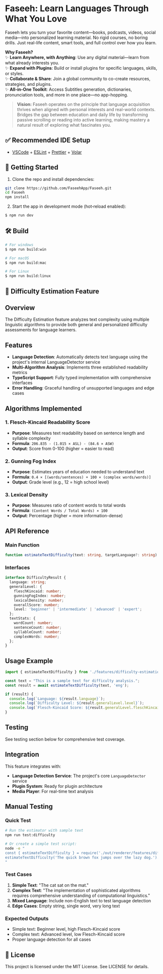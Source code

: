 # Faseeh: Learn Languages Through What You Love

Faseeh lets you turn your favorite content—books, podcasts, videos, social media—into personalized learning material. No rigid courses, no boring drills. Just real-life content, smart tools, and full control over how you learn.

**Why Faseeh?**  
✨ **Learn Anywhere, with Anything**: Use any digital material—learn from what already interests you.  
✨ **Expand with Plugins**: Build or install plugins for specific languages, skills, or styles.  
✨ **Collaborate & Share**: Join a global community to co-create resources, strategies, and plugins.  
✨ **All-in-One Toolkit**: Access Subtitles generation, dictionaries, pronunciation tools, and more in one place—no app-hopping.

> **Vision:** Faseeh operates on the principle that language acquisition thrives when aligned with personal interests and real-world contexts. Bridges the gap between education and daily life by transforming passive scrolling or reading into active learning, making mastery a natural result of exploring what fascinates you.

## ✅ Recommended IDE Setup

- [VSCode](https://code.visualstudio.com/) + [ESLint](https://marketplace.visualstudio.com/items?itemName=dbaeumer.vscode-eslint) + [Prettier](https://marketplace.visualstudio.com/items?itemName=esbenp.prettier-vscode) + [Volar](https://marketplace.visualstudio.com/items?itemName=Vue.volar)

## 🚀 Getting Started

1. Clone the repo and install dependencies:

```bash
git clone https://github.com/FaseehApp/Faseeh.git
cd Faseeh
npm install
```

2. Start the app in development mode (hot‑reload enabled):

```bash
$ npm run dev
```

## 🛠️ Build

```bash
# For windows
$ npm run build:win

# For macOS
$ npm run build:mac

# For Linux
$ npm run build:linux
```

## 🎯 Difficulty Estimation Feature

## Overview
The Difficulty Estimation feature analyzes text complexity using multiple linguistic algorithms to provide both general and personalized difficulty assessments for language learners.

## Features
- **Language Detection**: Automatically detects text language using the project's internal LanguageDetector service
- **Multi-Algorithm Analysis**: Implements three established readability metrics
- **TypeScript Support**: Fully typed implementation with comprehensive interfaces
- **Error Handling**: Graceful handling of unsupported languages and edge cases

## Algorithms Implemented

### 1. Flesch-Kincaid Readability Score
- **Purpose**: Measures text readability based on sentence length and syllable complexity
- **Formula**: `206.835 - (1.015 × ASL) - (84.6 × ASW)`
- **Output**: Score from 0-100 (higher = easier to read)

### 2. Gunning Fog Index
- **Purpose**: Estimates years of education needed to understand text
- **Formula**: `0.4 × [(words/sentences) + 100 × (complex words/words)]`
- **Output**: Grade level (e.g., 12 = high school level)

### 3. Lexical Density
- **Purpose**: Measures ratio of content words to total words
- **Formula**: `(Content Words / Total Words) × 100`
- **Output**: Percentage (higher = more information-dense)

## API Reference

### Main Function
```typescript
function estimateTextDifficulty(text: string, targetLanguage?: string): Promise<DifficultyResult | null>
```

### Interfaces
```typescript
interface DifficultyResult {
  language: string;
  generalLevel: {
    fleschKincaid: number;
    gunningFogIndex: number;
    lexicalDensity: number;
    overallScore: number;
    level: 'beginner' | 'intermediate' | 'advanced' | 'expert';
  };
  textStats: {
    wordCount: number;
    sentenceCount: number;
    syllableCount: number;
    complexWords: number;
  };
}
```

## Usage Example
```typescript
import { estimateTextDifficulty } from './features/difficulty-estimation';

const text = "This is a sample text for difficulty analysis.";
const result = await estimateTextDifficulty(text, 'eng');

if (result) {
  console.log(`Language: ${result.language}`);
  console.log(`Difficulty Level: ${result.generalLevel.level}`);
  console.log(`Flesch-Kincaid Score: ${result.generalLevel.fleschKincaid}`);
}
```

## Testing
See testing section below for comprehensive test coverage.

## Integration
This feature integrates with:
- **Language Detection Service**: The project's core `LanguageDetector` service
- **Plugin System**: Ready for plugin architecture
- **Media Player**: For real-time text analysis

## Manual Testing

### Quick Test
```bash
# Run the estimator with sample text
npm run test:difficulty

# Or create a simple test script:
node -e "
const { estimateTextDifficulty } = require('./out/renderer/features/difficulty-estimation');
estimateTextDifficulty('The quick brown fox jumps over the lazy dog.').then(console.log);
"
```

### Test Cases
1. **Simple Text**: "The cat sat on the mat."
2. **Complex Text**: "The implementation of sophisticated algorithms requires comprehensive understanding of computational linguistics."
3. **Mixed Language**: Include non-English text to test language detection
4. **Edge Cases**: Empty string, single word, very long text

### Expected Outputs
- Simple text: Beginner level, high Flesch-Kincaid score
- Complex text: Advanced level, low Flesch-Kincaid score
- Proper language detection for all cases

## 📜 License

This project is licensed under the MIT License. See LICENSE for details.
